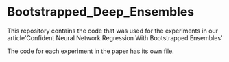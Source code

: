 # Bootstrapped_Deep_Ensembles

This repository contains the code that was used for the experiments in our article'Confident Neural Network Regression With Bootstrapped Ensembles'

The code for each experiment in the paper has its own file. 
